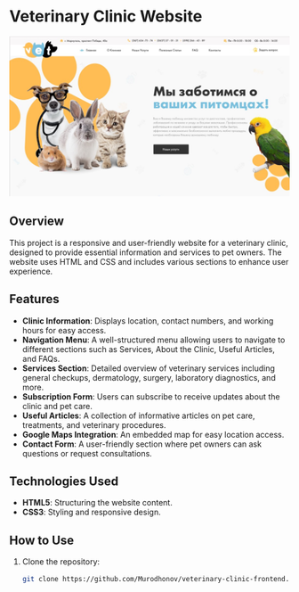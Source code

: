 # Veterinary Clinic Website
![Veterinary Clinic](https://github.com/Murodhonov/veterinary-clinic-frontend/blob/main/pics/image_for_github.jpg)
## Overview
This project is a responsive and user-friendly website for a veterinary clinic, designed to provide essential information and services to pet owners. The website uses HTML and CSS and includes various sections to enhance user experience.

## Features
- **Clinic Information**: Displays location, contact numbers, and working hours for easy access.
- **Navigation Menu**: A well-structured menu allowing users to navigate to different sections such as Services, About the Clinic, Useful Articles, and FAQs.
- **Services Section**: Detailed overview of veterinary services including general checkups, dermatology, surgery, laboratory diagnostics, and more.
- **Subscription Form**: Users can subscribe to receive updates about the clinic and pet care.
- **Useful Articles**: A collection of informative articles on pet care, treatments, and veterinary procedures.
- **Google Maps Integration**: An embedded map for easy location access.
- **Contact Form**: A user-friendly section where pet owners can ask questions or request consultations.

## Technologies Used
- **HTML5**: Structuring the website content.
- **CSS3**: Styling and responsive design.

## How to Use
1. Clone the repository:
   ```sh
   git clone https://github.com/Murodhonov/veterinary-clinic-frontend.git
